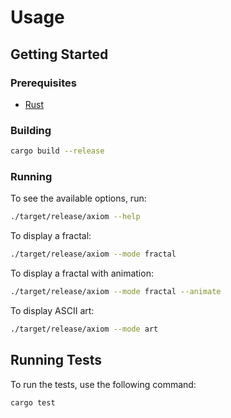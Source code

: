 # Usage

## Getting Started

### Prerequisites

- [Rust](https://www.rust-lang.org/tools/install)

### Building

```bash
cargo build --release
```

### Running

To see the available options, run:

```bash
./target/release/axiom --help
```

To display a fractal:

```bash
./target/release/axiom --mode fractal
```

To display a fractal with animation:

```bash
./target/release/axiom --mode fractal --animate
```

To display ASCII art:

```bash
./target/release/axiom --mode art
```

## Running Tests

To run the tests, use the following command:

```bash
cargo test
```
